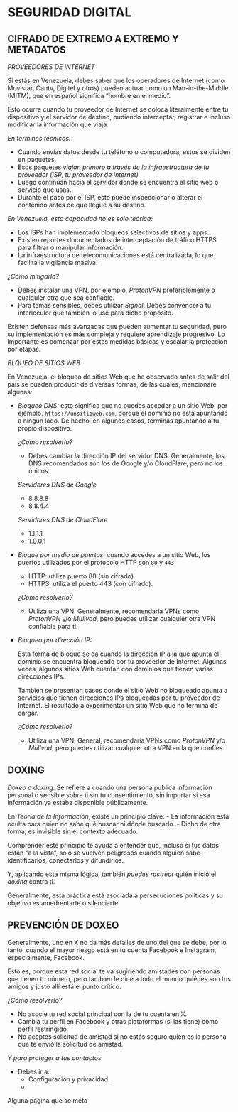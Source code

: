# SEGURIDAD DIGITAL


## CIFRADO DE EXTREMO A EXTREMO Y METADATOS


*PROVEEDORES DE INTERNET*

Si estás en Venezuela, debes saber que los operadores de Internet (como Movistar, Cantv, Digitel y otros) pueden actuar como un Man-in-the-Middle (MITM), que en español significa “hombre en el medio”.

Esto ocurre cuando tu proveedor de Internet se coloca literalmente entre tu dispositivo y el servidor de destino, pudiendo interceptar, registrar e incluso modificar la información que viaja.

*En términos técnicos:*
- Cuando envías datos desde tu teléfono o computadora, estos se dividen en paquetes.
- Esos paquetes *viajan primero a través de la infraestructura de tu proveedor (ISP, tu proveedor de Internet).*
- Luego continúan hacia el servidor donde se encuentra el sitio web o servicio que usas.
- Durante el paso por el ISP, este puede inspeccionar o alterar el contenido antes de que llegue a su destino.

*En Venezuela, esta capacidad no es solo teórica:*
- Los ISPs han implementado bloqueos selectivos de sitios y apps.
- Existen reportes documentados de interceptación de tráfico HTTPS para filtrar o manipular información.
- La infraestructura de telecomunicaciones está centralizada, lo que facilita la vigilancia masiva.

*¿Cómo mitigarlo?*
- Debes instalar una VPN, por ejemplo, *ProtonVPN* preferiblemente o cualquier otra que sea confiable.
- Para temas sensibles, debes utilizar *Signal*. Debes convencer a tu interloculor que también lo use para dicho propósito.

Existen defensas más avanzadas que pueden aumentar tu seguridad, pero su implementación es más compleja y requiere aprendizaje progresivo. Lo importante es comenzar por estas medidas básicas y escalar la protección por etapas.

*BLQUEO DE SITIOS WEB*

En Venezuela, el bloqueo de sitios Web que he observado antes de salir del país se pueden producir de diversas formas, de las cuales, mencionaré algunas:
- *Bloqueo DNS:* esto significa que no puedes acceder a un sitio Web, por ejemplo, `https://unsitioweb.com`, porque el dominio no está apuntando a ningún lado. De hecho, en algunos casos, terminas apuntando a tu propio dispositivo.

    *¿Cómo resolverlo?*
    - Debes cambiar la dirección IP del servidor DNS. Generalmente, los DNS recomendados son los de Google y/o CloudFlare, pero no los únicos.

    *Servidores DNS de Google*
    - 8.8.8.8
    - 8.8.4.4

    *Servidores DNS de CloudFlare*
    - 1.1.1.1
    - 1.0.0.1

- *Bloque por medio de puertos*: cuando accedes a un sitio Web, los puertos utilizados por el protocolo HTTP son `80` y `443`
    - HTTP: utiliza puerto 80 (sin cifrado).
    - HTTPS: utiliza el puerto 443 (con cifrado).

    *¿Cómo resolverlo?*
    - Utiliza una VPN. Generalmente, recomendaría VPNs como *ProtonVPN* y/o *Mullvad*, pero puedes utilizar cualquier otra VPN confiable para ti.

- *Bloqueo por dirección IP:*

    Esta forma de bloque se da cuando la dirección IP a la que apunta el dominio se encuentra bloqueado por tu proveedor de Internet. Algunas veces, algunos sitios Web cuentan con dominios que tienen varias direcciones IPs.

    También se presentan casos donde el sitio Web no bloqueado apunta a servicios que tienen direcciones IPs bloqueadas por tu proveedor de Internet. El resultado a experimentar un sitio Web que no termina de cargar.

    *¿Cómo resolverlo?*
    - Utiliza una VPN. General, recomendaría VPNs como *ProtonVPN* y/o *Mullvad*, pero puedes utilizar cualquier otra VPN en la que confíes.

## DOXING

*Doxeo o doxing*:
Se refiere a cuando una persona publica información personal o sensible sobre ti sin tu consentimiento, sin importar si esa información ya estaba disponible públicamente.

En *Teoría de la Información*, existe un principio clave:
    - La información está oculta para quien no sabe qué buscar ni dónde buscarlo.
    - Dicho de otra forma, es invisible sin el contexto adecuado.

Comprender este principio te ayuda a entender que, incluso si tus datos están “a la vista”, solo se vuelven peligrosos cuando alguien sabe identificarlos, conectarlos y difundirlos.

Y, aplicando esta misma lógica, también *puedes rastrear* quién inició el *doxing* contra ti.

Generalmente, esta práctica está asociada a persecuciones políticas y su objetivo es amedrentarte o silenciarte.

## PREVENCIÓN DE DOXEO

Generalmente, uno en X no da más detalles de uno del que se debe, por lo tanto, cuando el mayor riesgo está en tu cuenta Facebook e Instagram, especialmente, Facebook.

Esto es, porque esta red social te va sugiriendo amistades con personas que tienen tu número, pero también le dice a todo el mundo quiénes son tus amigos y justo allí está el punto crítico.

*¿Cómo resolverlo?*
- No asocie tu red social principal con la de tu cuenta en X.
- Cambia tu perfil en Facebook y otras plataformas (si las tiene) como perfil restringido.
- No aceptes solicitud de amistad si no estás seguro quién es la persona que te envió la solicitud de amistad.

*Y para proteger a tus contactos*
- Debes ir a:
    - Configuración y privacidad.
    - 


Alguna página que se meta
